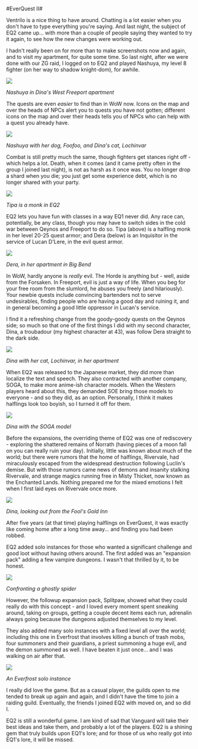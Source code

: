 #EverQuest II#

Ventrilo is a nice thing to have around. Chatting is a lot easier when you don't have to type everything you're saying. And last night, the subject of EQ2 came up... with more than a couple of people saying they wanted to try it again, to see how the new changes were working out.

I hadn't really been on for more than to make screenshots now and again, and to visit my apartment, for quite some time. So last night, after we were done with our ZG raid, I logged on to EQ2 and played Nashuya, my level 8 fighter (on her way to shadow knight-dom), for awhile.

![](http://westkarana.com/images/nashapt.jpg)

*Nashuya in Dina's West Freeport apartment*

The quests are even *easier* to find than in WoW now. Icons on the map and over the heads of NPCs alert you to quests you have not gotten; different icons on the map and over their heads tells you of NPCs who can help with a quest you already have.

![](http://westkarana.com/images/nashpets.jpg)

*Nashuya with her dog, Foofoo, and Dina's cat, Lochinvar*

Combat is still pretty much the same, though fighters get stances right off - which helps a lot. Death, when it comes (and it came pretty often in the group I joined last night), is not as harsh as it once was. You no longer drop a shard when you die; you just get some experience debt, which is no longer shared with your party.

![](http://westkarana.com/images/tipa.jpg)

*Tipa is a monk in EQ2*

EQ2 lets you have fun with classes in a way EQ1 never did. Any race can, potentially, be any class, though you may have to switch sides in the cold war between Qeynos and Freeport to do so. Tipa (above) is a halfling monk in her level 20-25 quest armor; and Dera (below) is an Inquisitor in the service of Lucan D'Lere, in the evil quest armor.

![](http://westkarana.com/images/dera.jpg)

*Dera, in her apartment in Big Bend*

In WoW, hardly anyone is *really* evil. The Horde is anything but - well, aside from the Forsaken. In Freeport, evil is just a way of life. When you beg for your free room from the slumlord, he abuses you freely (and hilariously). Your newbie quests include convincing bartenders not to serve undesirables, finding people who are having a good day and ruining it, and in general becoming a good little oppressor in Lucan's service.

I find it a refreshing change from the goody-goody quests on the Qeynos side; so much so that one of the first things I did with my second character, Dina, a troubadour (my highest character at 43), was follow Dera straight to the dark side.

![](http://westkarana.com/images/dinapet.jpg)

*Dina with her cat, Lochinvar, in her apartment*

When EQ2 was released to the Japanese market, they did more than localize the text and speech. They also contracted with another company, SOGA, to make more anime-ish character models. When the Western players heard about this, they demanded SOE bring those models to everyone - and so they did, as an option. Personally, I think it makes halflings look too boyish, so I turned it off for them.

![](http://westkarana.com/images/dinanew.jpg)

*Dina with the SOGA model*

Before the expansions, the overriding theme of EQ2 was one of rediscovery - exploring the shattered remains of Norrath (having pieces of a moon fall on you can really ruin your day). Initially, little was known about much of the world; but there were rumors that the home of halflings, Rivervale, had miraculously escaped from the widespread destruction following Luclin's demise. But with those rumors came news of demons and insanity stalking Rivervale, and strange magics running free in Misty Thicket, now known as the Enchanted Lands. Nothing prepared me for the mixed emotions I felt when I first laid eyes on Rivervale once more.

![](http://westkarana.com/images/dinarv.jpg)

*Dina, looking out from the Fool's Gold Inn*

After five years (at that time) playing halflings on EverQuest, it was exactly like coming home after a long time away... and finding you had been robbed.

EQ2 added solo instances for those who wanted a significant challenge and good loot without having others around. The first added was an "expansion pack" adding a few vampire dungeons. I wasn't that thrilled by it, to be honest.

![](http://westkarana.com/images/dinavamp.jpg)

*Confronting a ghostly spider*

However, the followup expansion pack, Splitpaw, showed what they could really do with this concept - and I loved every moment spent sneaking around, taking on groups, getting a couple decent items each run, adrenalin always going because the dungeons adjusted themselves to my level.

They also added many solo instances with a fixed level all over the world; including this one in Everfrost that involves killing a bunch of trash mobs, four summoners and their guardians, a priest summoning a huge evil, and the demon summoned as well. I have beaten it just once... and I was walking on air after that.

![](http://westkarana.com/images/dinaef.jpg)

*An Everfrost solo instance*

I really did love the game. But as a casual player, the guilds open to me tended to break up again and again, and I didn't have the time to join a raiding guild. Eventually, the friends I joined EQ2 with moved on, and so did I.

EQ2 is still a wonderful game. I am kind of sad that Vanguard will take their best ideas and take them, and probably a lot of the players. EQ2 is a shining gem that truly builds upon EQ1's lore; and for those of us who really got into EQ1's lore, it will be missed.
